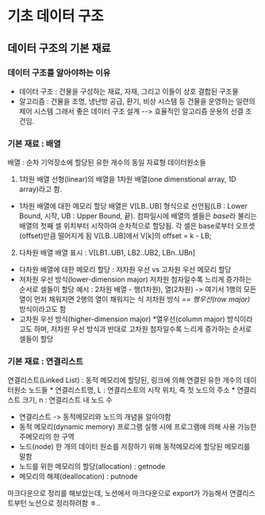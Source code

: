 기초 데이터 구조
=====
데이터 구조의 기본 재료
----
### 데이터 구조를 알아야하는 이유
* 데이터 구조 : 건물을 구성하는 재료, 자재, 그리고 이들이 상호 결합된 구조물
* 알고리즘 : 건물을 조명, 냉난방 공급, 환기, 비상 시스템 등 건물을 운영하는 일련의 제어 시스템
그래서 좋은 데이터 구조 설계 --> 효율적인 알고리즘 운용의 선결 조건임.

### 기본 재료 : 배열
배열 : 순차 기억장소에 할당된 유한 개수의 동일 자료형 데이터원소들
1. 1차원 배열
선형(linear)의 배열을 1차원 배열(one dimenstional array, 1D array)라고 함.
* 1차원 배열에 대한 메모리 할당
배열은 V[LB..UB] 형식으로 선언됨(LB : Lower Bound, 시작, UB : Upper Bound, 끝). 
컴파일시에 배열의 셸들은 *base*라 불리는 배열의 첫째 셀 위치부터 시작하여 순차적으로 할당됨.
각 셀은 base로부터 오프셋(offset)만큼 떨어지게 됨 V[LB..UB]에서 V[k]의 offset = k - LB;

2. 다차원 배열
배열 표시 : V[LB1..UB1, LB2..UB2, LBn..UBn]
* 다차원 배열에 대한 메모리 할당 : 저차원 우선 vs 고차원 우선 메모리 할당
 * 저차원 우선 방식(lower-dimension major)
 저차원 첨자일수록 느리게 증가하는 순서로 셀들이 할당
 예시 : 2차원 배열 - 행(1차원), 열(2차원) -> 여기서 1행의 모든 열이 먼저 채워지면 2행의 열이 채워지는 식
 저차원 방식 == *행우선(row major)* 방식이라고도 함
 * 고차원 우선 방식(higher-dimension major)
 *열우선(column major) 방식이라고도 하며, 저차원 우선 방식과 반대로 고차원 첨자일수록 느리게 증가하는 순서로 셀들이 할당

 ### 기본 재료 : 연결리스트
 연결리스트(Linked List) : 동적 메모리에 할당된, 링크에 의해 연결된 유한 개수의 데이터원소 노드들
    * 연결리스트명, L : 연결리스트의 시작 위치, 즉 첫 노드의 주소
    * 연결리스트 크기, n : 연결리스트 내 노드 수
* 연결리스트 -> 동적메모리와 노드의 개념을 알아야함
 * 동적 메모리(dynamic memory)
 프로그램 실행 시에 프로그램에 의해 사용 가능한 주메모리의 한 구역
 * 노드(node)
 한 개의 데이터 원소를 저장하기 위해 동적메모리에 할당된 메모리를 말함
  * 노드를 위한 메모리의 할당(allocation) : getnode
  * 메모리의 해제(deallocation) : putnode

마크다운으로 정리를 해보았는데, 노션에서 마크다운으로 export가 가능해서 연결리스트부턴 노션으로 정리하려함 ㅎ..
